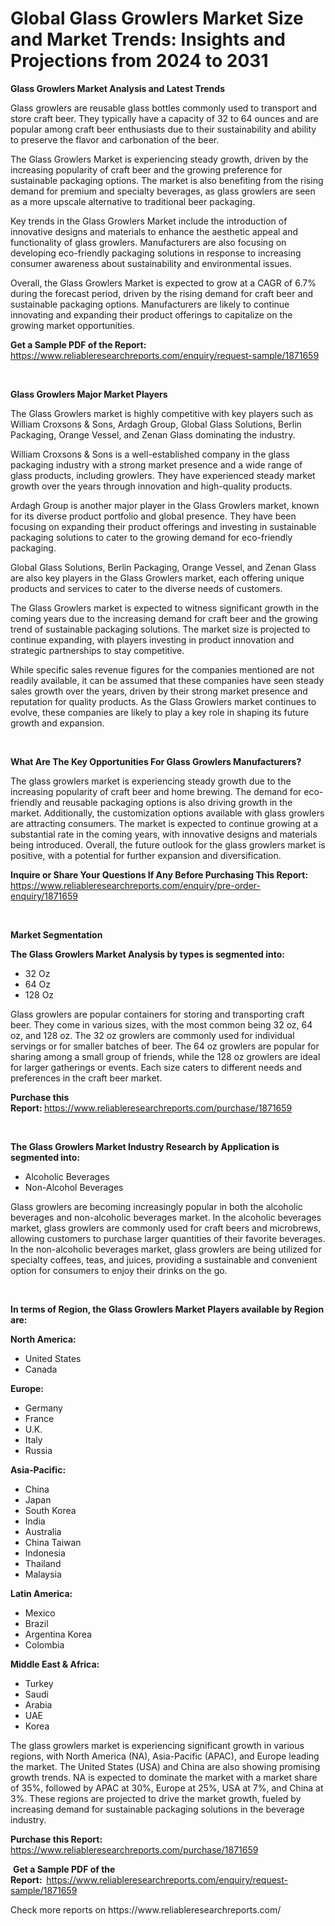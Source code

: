 <p><h1>Global Glass Growlers Market Size and Market Trends: Insights and Projections from 2024 to 2031</h1></p><p><strong>Glass Growlers Market Analysis and Latest Trends</strong></p>
<p><p>Glass growlers are reusable glass bottles commonly used to transport and store craft beer. They typically have a capacity of 32 to 64 ounces and are popular among craft beer enthusiasts due to their sustainability and ability to preserve the flavor and carbonation of the beer.</p><p>The Glass Growlers Market is experiencing steady growth, driven by the increasing popularity of craft beer and the growing preference for sustainable packaging options. The market is also benefiting from the rising demand for premium and specialty beverages, as glass growlers are seen as a more upscale alternative to traditional beer packaging.</p><p>Key trends in the Glass Growlers Market include the introduction of innovative designs and materials to enhance the aesthetic appeal and functionality of glass growlers. Manufacturers are also focusing on developing eco-friendly packaging solutions in response to increasing consumer awareness about sustainability and environmental issues.</p><p>Overall, the Glass Growlers Market is expected to grow at a CAGR of 6.7% during the forecast period, driven by the rising demand for craft beer and sustainable packaging options. Manufacturers are likely to continue innovating and expanding their product offerings to capitalize on the growing market opportunities.</p></p>
<p><strong>Get a Sample PDF of the Report:&nbsp;</strong> <a href="https://www.reliableresearchreports.com/enquiry/request-sample/1871659">https://www.reliableresearchreports.com/enquiry/request-sample/1871659</a></p>
<p>&nbsp;</p>
<p><strong>Glass Growlers Major Market Players</strong></p>
<p><p>The Glass Growlers market is highly competitive with key players such as William Croxsons & Sons, Ardagh Group, Global Glass Solutions, Berlin Packaging, Orange Vessel, and Zenan Glass dominating the industry. </p><p>William Croxsons & Sons is a well-established company in the glass packaging industry with a strong market presence and a wide range of glass products, including growlers. They have experienced steady market growth over the years through innovation and high-quality products.</p><p>Ardagh Group is another major player in the Glass Growlers market, known for its diverse product portfolio and global presence. They have been focusing on expanding their product offerings and investing in sustainable packaging solutions to cater to the growing demand for eco-friendly packaging.</p><p>Global Glass Solutions, Berlin Packaging, Orange Vessel, and Zenan Glass are also key players in the Glass Growlers market, each offering unique products and services to cater to the diverse needs of customers.</p><p>The Glass Growlers market is expected to witness significant growth in the coming years due to the increasing demand for craft beer and the growing trend of sustainable packaging solutions. The market size is projected to continue expanding, with players investing in product innovation and strategic partnerships to stay competitive.</p><p>While specific sales revenue figures for the companies mentioned are not readily available, it can be assumed that these companies have seen steady sales growth over the years, driven by their strong market presence and reputation for quality products. As the Glass Growlers market continues to evolve, these companies are likely to play a key role in shaping its future growth and expansion.</p></p>
<p>&nbsp;</p>
<p><strong>What Are The Key Opportunities For Glass Growlers Manufacturers?</strong></p>
<p><p>The glass growlers market is experiencing steady growth due to the increasing popularity of craft beer and home brewing. The demand for eco-friendly and reusable packaging options is also driving growth in the market. Additionally, the customization options available with glass growlers are attracting consumers. The market is expected to continue growing at a substantial rate in the coming years, with innovative designs and materials being introduced. Overall, the future outlook for the glass growlers market is positive, with a potential for further expansion and diversification.</p></p>
<p><strong>Inquire or Share Your Questions If Any Before Purchasing This Report:</strong> <a href="https://www.reliableresearchreports.com/enquiry/pre-order-enquiry/1871659">https://www.reliableresearchreports.com/enquiry/pre-order-enquiry/1871659</a></p>
<p>&nbsp;</p>
<p><strong>Market Segmentation</strong></p>
<p><strong>The Glass Growlers Market Analysis by types is segmented into:</strong></p>
<p><ul><li>32 Oz</li><li>64 Oz</li><li>128 Oz</li></ul></p>
<p><p>Glass growlers are popular containers for storing and transporting craft beer. They come in various sizes, with the most common being 32 oz, 64 oz, and 128 oz. The 32 oz growlers are commonly used for individual servings or for smaller batches of beer. The 64 oz growlers are popular for sharing among a small group of friends, while the 128 oz growlers are ideal for larger gatherings or events. Each size caters to different needs and preferences in the craft beer market.</p></p>
<p><strong>Purchase this Report:&nbsp;</strong><a href="https://www.reliableresearchreports.com/purchase/1871659">https://www.reliableresearchreports.com/purchase/1871659</a></p>
<p>&nbsp;</p>
<p><strong>The Glass Growlers Market Industry Research by Application is segmented into:</strong></p>
<p><ul><li>Alcoholic Beverages</li><li>Non-Alcohol Beverages</li></ul></p>
<p><p>Glass growlers are becoming increasingly popular in both the alcoholic beverages and non-alcoholic beverages market. In the alcoholic beverages market, glass growlers are commonly used for craft beers and microbrews, allowing customers to purchase larger quantities of their favorite beverages. In the non-alcoholic beverages market, glass growlers are being utilized for specialty coffees, teas, and juices, providing a sustainable and convenient option for consumers to enjoy their drinks on the go.</p></p>
<p>&nbsp;</p>
<p><strong>In terms of Region, the Glass Growlers Market Players available by Region are:</strong></p>
<p>
    <p> <strong> North America: </strong>
        <ul>
            <li>United States</li>
            <li>Canada</li>
        </ul>
        </p> 
    <p> <strong> Europe: </strong>
        <ul>
            <li>Germany</li>
            <li>France</li>
            <li>U.K.</li>
            <li>Italy</li>
            <li>Russia</li>
        </ul>
        </p> 
    <p> <strong> Asia-Pacific: </strong>
        <ul>
            <li>China</li>
            <li>Japan</li>
            <li>South Korea</li>
            <li>India</li>
            <li>Australia</li>
            <li>China Taiwan</li>
            <li>Indonesia</li>
            <li>Thailand</li>
            <li>Malaysia</li>
        </ul>
        </p> 
    <p> <strong> Latin America: </strong>
        <ul>
            <li>Mexico</li>
            <li>Brazil</li>
            <li>Argentina Korea</li>
            <li>Colombia</li>
        </ul>
        </p> 
    <p> <strong> Middle East & Africa: </strong>
        <ul>
            <li>Turkey</li>
            <li>Saudi</li>
            <li>Arabia</li>
            <li>UAE</li>
            <li>Korea</li>
        </ul>
    </p>
    </p>
<p><p>The glass growlers market is experiencing significant growth in various regions, with North America (NA), Asia-Pacific (APAC), and Europe leading the market. The United States (USA) and China are also showing promising growth trends. NA is expected to dominate the market with a market share of 35%, followed by APAC at 30%, Europe at 25%, USA at 7%, and China at 3%. These regions are projected to drive the market growth, fueled by increasing demand for sustainable packaging solutions in the beverage industry.</p></p>
<p><strong>Purchase this Report: </strong><a href="https://www.reliableresearchreports.com/purchase/1871659">https://www.reliableresearchreports.com/purchase/1871659</a></p>
<p>&nbsp;<strong>Get a Sample PDF of the Report:&nbsp;&nbsp;</strong><a href="https://www.reliableresearchreports.com/enquiry/request-sample/1871659">https://www.reliableresearchreports.com/enquiry/request-sample/1871659</a></p>
<p><strong></strong></p>
<p>Check more reports on https://www.reliableresearchreports.com/</p>